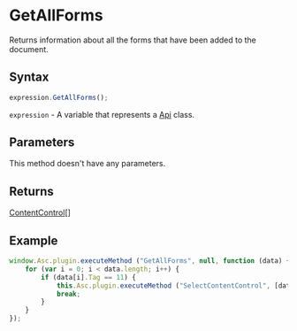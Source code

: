 # GetAllForms

Returns information about all the forms that have been added to the document.

## Syntax

```javascript
expression.GetAllForms();
```

`expression` - A variable that represents a [Api](../Api.md) class.

## Parameters

This method doesn't have any parameters.

## Returns

[ContentControl](../../Enumeration/ContentControl.md)[]

## Example

```javascript
window.Asc.plugin.executeMethod ("GetAllForms", null, function (data) {
    for (var i = 0; i < data.length; i++) {
        if (data[i].Tag == 11) {
            this.Asc.plugin.executeMethod ("SelectContentControl", [data[i].InternalId]);
            break;
        }
    }
});
```
